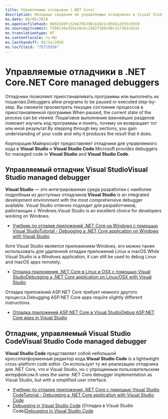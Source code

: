 ```yaml
---
title: Управляемые отладчики (.NET Core)
description: Обзорные сведения об управляемых отладчиках в Visual Studio и Visual Studio Code.
ms.date: 08/05/2019
ms.openlocfilehash: 065b1b0fc32eb76b398cb3821c8592a1955c9359
ms.sourcegitcommit: 7588136e355e10cbc2582f389c90c127363c02a5
ms.translationtype: HT
ms.contentlocale: ru-RU
ms.lasthandoff: 03/14/2020
ms.locfileid: "75715556"
---
```

# <a name="net-core-managed-debuggers"></a><span data-ttu-id="c9b6f-103">Управляемые отладчики в .NET Core</span><span class="sxs-lookup"><span data-stu-id="c9b6f-103">.NET Core managed debuggers</span></span>

<span data-ttu-id="c9b6f-104">Отладчики позволяют приостанавливать программы или выполнять их пошагово.</span><span class="sxs-lookup"><span data-stu-id="c9b6f-104">Debuggers allow programs to be paused or executed step-by-step.</span></span> <span data-ttu-id="c9b6f-105">Вы сможете просмотреть текущее состояние процессов в приостановленной программе.</span><span class="sxs-lookup"><span data-stu-id="c9b6f-105">When paused, the current state of the process can be viewed.</span></span> <span data-ttu-id="c9b6f-106">Пошаговое выполнение важнейших разделов поможет изучить код программы и понять, почему он возвращает тот или иной результат.</span><span class="sxs-lookup"><span data-stu-id="c9b6f-106">By stepping through key sections, you gain understanding of your code and why it produces the result that it does.</span></span>

<span data-ttu-id="c9b6f-107">Корпорация Майкрософт предоставляет отладчики для управляемого кода в **Visual Studio** и **Visual Studio Code**.</span><span class="sxs-lookup"><span data-stu-id="c9b6f-107">Microsoft provides debuggers for managed code in **Visual Studio** and **Visual Studio Code**.</span></span>

## <a name="visual-studio-managed-debugger"></a><span data-ttu-id="c9b6f-108">Управляемый отладчик Visual Studio</span><span class="sxs-lookup"><span data-stu-id="c9b6f-108">Visual Studio managed debugger</span></span>

<span data-ttu-id="c9b6f-109">**Visual Studio** — это интегрированная среда разработки с наиболее подробным из доступных отладчиков.</span><span class="sxs-lookup"><span data-stu-id="c9b6f-109">**Visual Studio** is an integrated development environment with the most comprehensive debugger available.</span></span> <span data-ttu-id="c9b6f-110">Visual Studio отлично подходит для разработчиков, работающих с Windows.</span><span class="sxs-lookup"><span data-stu-id="c9b6f-110">Visual Studio is an excellent choice for developers working on Windows.</span></span>

- [<span data-ttu-id="c9b6f-111">Учебник по отладке приложений .NET Core на Windows с помощью Visual Studio</span><span class="sxs-lookup"><span data-stu-id="c9b6f-111">Tutorial - Debugging a .NET Core application on Windows with Visual Studio</span></span>](../tutorials/debugging-with-visual-studio.md)

<span data-ttu-id="c9b6f-112">Хотя Visual Studio является приложением Windows, его можно также использовать для удаленной отладки приложений Linux и macOS.</span><span class="sxs-lookup"><span data-stu-id="c9b6f-112">While Visual Studio is a Windows application, it can still be used to debug Linux and macOS apps remotely.</span></span>

- [<span data-ttu-id="c9b6f-113">Отладка приложения .NET Core в Linux и OSX с помощью Visual Studio</span><span class="sxs-lookup"><span data-stu-id="c9b6f-113">Debugging a .NET Core application on Linux/OSX with Visual Studio</span></span>](https://github.com/Microsoft/MIEngine/wiki/Offroad-Debugging-of-.NET-Core-on-Linux---OSX-from-Visual-Studio)

 <span data-ttu-id="c9b6f-114">Отладка приложений ASP.NET Core требует немного другого процесса.</span><span class="sxs-lookup"><span data-stu-id="c9b6f-114">Debugging ASP.NET Core apps require slightly different instructions.</span></span>

- [<span data-ttu-id="c9b6f-115">Отладка приложений ASP.NET Core в Visual Studio</span><span class="sxs-lookup"><span data-stu-id="c9b6f-115">Debug ASP.NET Core apps in Visual Studio</span></span>](/visualstudio/debugger/how-to-enable-debugging-for-aspnet-applications#debug-aspnet-core-apps)

## <a name="visual-studio-code-managed-debugger"></a><span data-ttu-id="c9b6f-116">Отладчик, управляемый Visual Studio Code</span><span class="sxs-lookup"><span data-stu-id="c9b6f-116">Visual Studio Code managed debugger</span></span>

<span data-ttu-id="c9b6f-117">**Visual Studio Code** представляет собой небольшой кроссплатформенный редактор кода.</span><span class="sxs-lookup"><span data-stu-id="c9b6f-117">**Visual Studio Code** is a lightweight cross-platform code editor.</span></span> <span data-ttu-id="c9b6f-118">Он использует ту же реализацию отладчика для .NET Core, что и Visual Studio, но с упрощенным пользовательским интерфейсом.</span><span class="sxs-lookup"><span data-stu-id="c9b6f-118">It uses the same .NET Core debugger implementation as Visual Studio, but with a simplified user interface.</span></span>

- [<span data-ttu-id="c9b6f-119">Учебник по отладке приложения .NET Core с помощью Visual Studio Code</span><span class="sxs-lookup"><span data-stu-id="c9b6f-119">Tutorial - Debugging a .NET Core application with Visual Studio Code</span></span>](../tutorials/with-visual-studio-code.md#debug)
- <span data-ttu-id="c9b6f-120">[Debugging in Visual Studio Code](https://code.visualstudio.com/docs/editor/debugging) (Отладка в Visual Studio Code)</span><span class="sxs-lookup"><span data-stu-id="c9b6f-120">[Debugging in Visual Studio Code](https://code.visualstudio.com/docs/editor/debugging)</span></span>
